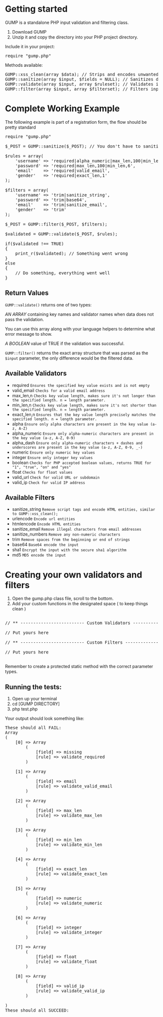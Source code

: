 # Getting started

GUMP is a standalone PHP input validation and filtering class.

1. Download GUMP
2. Unzip it and copy the directory into your PHP project directory.

Include it in your project:

<pre>
require "gump.php"
</pre>

Methods available:

<pre>
GUMP::xss_clean(array $data); // Strips and encodes unwanted characters
GUMP::sanitize(array $input, $fields = NULL); // Sanitizes data and converts strings to UTF-8 (if available)
GUMP::validate(array $input, array $ruleset); // Validates input data according to the provided ruleset (see example)
GUMP::filter(array $input, array $filterset); // Filters input data according to the provided filterset (see example)
</pre>

#  Complete Working Example

The following example is part of a registration form, the flow should be pretty standard

<pre>
require "gump.php"

$_POST = GUMP::sanitize($_POST); // You don't have to sanitize, but it's safest to do so.

$rules = array(
	'username' => 'required|alpha_numeric|max_len,100|min_len,6',
	'password' => 'required|max_len,100|min_len,6',
	'email'    => 'required|valid_email',
	'gender'   => 'required|exact_len,1'
);

$filters = array(
	'username' => 'trim|sanitize_string',
	'password' => 'trim|base64',
	'email'    => 'trim|sanitize_email',
	'gender'   => 'trim'
);

$_POST = GUMP::filter($_POST, $filters);

$validated = GUMP::validate($_POST, $rules);

if($validated !== TRUE)
{
	print_r($validated); // Something went wrong
}
else
{
	// Do something, everything went well
}
</pre>

Return Values
-------------

`GUMP::validate()` returns one of two types:

*AN ARRAY* containing key names and validator names when data does not pass the validation.

You can use this array along with your language helpers to determine what error message to show.

*A BOOLEAN* value of TRUE if the validation was successful.

`GUMP::filter()` returns the exact array structure that was parsed as the `$input` parameter, the only difference would be the filtered data.


Available Validators
--------------------
* required `Ensures the specified key value exists and is not empty`
* valid_email `Checks for a valid email address`
* max_len,n `Checks key value length, makes sure it's not longer than the specified length. n = length parameter.`
* min_len,n `Checks key value length, makes sure it's not shorter than the specified length. n = length parameter.`
* exact_len,n `Ensures that the key value length precisely matches the specified length. n = length parameter.`
* alpha `Ensure only alpha characters are present in the key value (a-z, A-Z)`
* alpha_numeric `Ensure only alpha-numeric characters are present in the key value (a-z, A-Z, 0-9)`
* alpha_dash `Ensure only alpha-numeric characters + dashes and underscores are present in the key value (a-z, A-Z, 0-9, _-)`
* numeric `Ensure only numeric key values`
* integer `Ensure only integer key values`
* boolean `Checks for PHP accepted boolean values, returns TRUE for "1", "true", "on" and "yes"`
* float `Checks for float values`
* valid_url `Check for valid URL or subdomain`
* valid_ip `Check for valid IP address`

Available Filters
-----------------
* sanitize_string `Remove script tags and encode HTML entities, similar to GUMP::xss_clean();`
* urlencode `Encode url entities`
* htmlencode `Encode HTML entities`
* sanitize_email `Remove illegal characters from email addresses`
* sanitize_numbers `Remove any non-numeric characters`
* trim `Remove spaces from the beginning or end of strings`
* base64 `Base64 encode the input`
* sha1 `Encrypt the input with the secure sha1 algorithm`
* md5 `MD5 encode the input`


#  Creating your own validators and filters

1. Open the gump.php class file, scroll to the bottom.
2. Add your custom functions in the designated space ( to keep things clean )

<pre>

// ** ------------------------- Custom Validators ----------------------------- ** //	

// Put yours here

// ** ------------------------- Custom Filters -------------------------------- ** //

// Put yours here

</pre>

Remember to create a protected static method with the correct parameter types.

Running the tests:
------------------

1. Open up your terminal
2. cd [GUMP DIRECTORY]
3. php test.php

Your output should look something like:

<pre>
These should all FAIL:
Array
(
    [0] => Array
        (
            [field] => missing
            [rule] => validate_required
        )

    [1] => Array
        (
            [field] => email
            [rule] => validate_valid_email
        )

    [2] => Array
        (
            [field] => max_len
            [rule] => validate_max_len
        )

    [3] => Array
        (
            [field] => min_len
            [rule] => validate_min_len
        )

    [4] => Array
        (
            [field] => exact_len
            [rule] => validate_exact_len
        )

    [5] => Array
        (
            [field] => numeric
            [rule] => validate_numeric
        )

    [6] => Array
        (
            [field] => integer
            [rule] => validate_integer
        )

    [7] => Array
        (
            [field] => float
            [rule] => validate_float
        )

    [8] => Array
        (
            [field] => valid_ip
            [rule] => validate_valid_ip
        )

)
These should all SUCCEED:
</pre>

